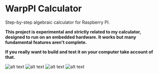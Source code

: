 # WarpPI Calculator
Step-by-step algebraic calculator for Raspberry PI.

**This project is experimental and strictly related to my calculator, designed to run on an embedded hardware.
It works but many fundamental features aren't complete.**<br>

**If you really want to build and test it on your computer take account of that.**

![alt text](https://github.com/XDrake99/WarpPI/blob/master/src/main/resources/algebra_input.gif "Algebra input screen")
![alt text](https://github.com/XDrake99/WarpPI/blob/master/src/main/resources/algebra%20variable%20type.gif "Algebra variable type menu")
![alt text](https://github.com/XDrake99/WarpPI/blob/master/src/main/resources/decimal.png "Example expression")
![alt text](https://github.com/XDrake99/WarpPI/blob/master/src/main/resources/algebra.png "Simplification of an expression")
